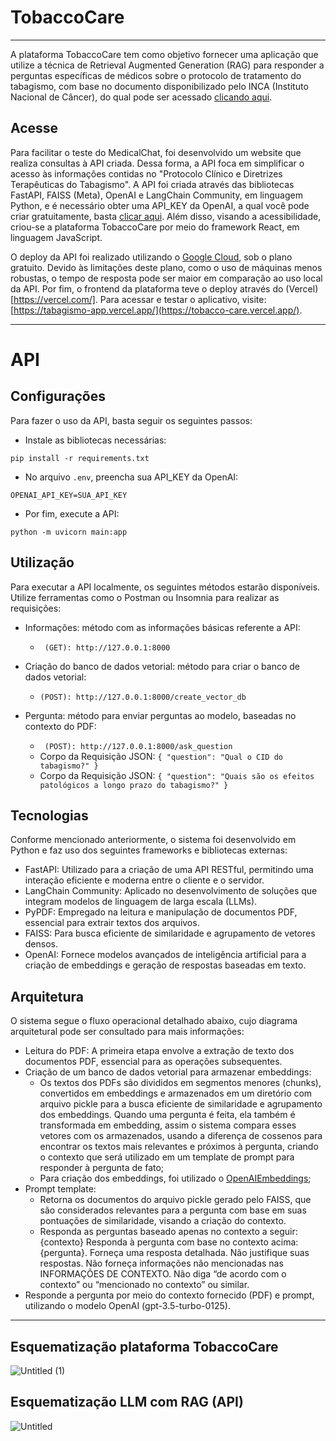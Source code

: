 # TobaccoCare

<hr>

A plataforma TobaccoCare tem como objetivo fornecer uma aplicação que utilize a técnica de Retrieval Augmented Generation (RAG) para responder a perguntas específicas de médicos sobre o protocolo de tratamento do tabagismo, com base no documento disponibilizado pelo INCA (Instituto Nacional de Câncer), do qual pode ser acessado [clicando aqui](https://www.inca.gov.br/sites/ufu.sti.inca.local/files//media/document//protocolo-clinico-e-diretrizes-terapeuticas-do-tabagismo.pdf). 

## Acesse 

Para facilitar o teste do MedicalChat, foi desenvolvido um website que realiza consultas à API criada. Dessa forma, a API foca em simplificar o acesso às informações contidas no "Protocolo Clínico e Diretrizes Terapêuticas do Tabagismo". A API foi criada através das bibliotecas FastAPI, FAISS (Meta), OpenAI e LangChain Community, em linguagem Python, e é necessário obter uma API_KEY da OpenAI, a qual você pode criar gratuitamente, basta [clicar aqui](https://openai.com/index/openai-api/). Além disso, visando a acessibilidade, criou-se a plataforma TobaccoCare por meio do framework React, em linguagem JavaScript. 

O deploy da API foi realizado utilizando o [Google Cloud](https://cloud.google.com/), sob o plano gratuito. Devido às limitações deste plano, como o uso de máquinas menos robustas, o tempo de resposta pode ser maior em comparação ao uso local da API. Por fim, o frontend da plataforma teve o deploy através do (Vercel)[https://vercel.com/]. Para acessar e testar o aplicativo, visite: [https://tabagismo-app.vercel.app/](https://tobacco-care.vercel.app/).

<hr>

# API

## Configurações

Para fazer o uso da API, basta seguir os seguintes passos:

- Instale as bibliotecas necessárias:
```
pip install -r requirements.txt
```

- No arquivo ```.env```, preencha sua API_KEY da OpenAI:
```
OPENAI_API_KEY=SUA_API_KEY
```

- Por fim, execute a API:
```
python -m uvicorn main:app
```

## Utilização
Para executar a API localmente, os seguintes métodos estarão disponíveis. Utilize ferramentas como o Postman ou Insomnia para realizar as requisições:
- Informações: método com as informações básicas referente a API:
    - ``` (GET): http://127.0.0.1:8000```
- Criação do banco de dados vetorial: método para criar o banco de dados vetorial:
    - ```(POST): http://127.0.0.1:8000/create_vector_db```

- Pergunta: método para enviar perguntas ao modelo, baseadas no contexto do PDF:
    - ``` (POST): http://127.0.0.1:8000/ask_question```
    - Corpo da Requisição JSON: ```{ "question": "Qual o CID do tabagismo?" }```
    - Corpo da Requisição JSON: ```{ "question": "Quais são os efeitos patológicos a longo prazo do tabagismo?" }```

## Tecnologias

Conforme mencionado anteriormente, o sistema foi desenvolvido em Python e faz uso dos seguintes frameworks e bibliotecas externas:
- FastAPI: Utilizado para a criação de uma API RESTful, permitindo uma interação eficiente e moderna entre o cliente e o servidor.
- LangChain Community: Aplicado no desenvolvimento de soluções que integram modelos de linguagem de larga escala (LLMs).
- PyPDF: Empregado na leitura e manipulação de documentos PDF, essencial para extrair textos dos arquivos.
- FAISS: Para busca eficiente de similaridade e agrupamento de vetores densos.
- OpenAI: Fornece modelos avançados de inteligência artificial para a criação de embeddings e geração de respostas baseadas em texto.

## Arquitetura
O sistema segue o fluxo operacional detalhado abaixo, cujo diagrama arquitetural pode ser consultado para mais informações:
- Leitura do PDF: A primeira etapa envolve a extração de texto dos documentos PDF, essencial para as operações subsequentes.
- Criação de um banco de dados vetorial para armazenar embeddings:
    - Os textos dos PDFs são divididos em segmentos menores (chunks), convertidos em embeddings e armazenados em um diretório com arquivo pickle para a busca eficiente de similaridade e agrupamento dos embeddings. Quando uma pergunta é feita, ela também é transformada em embedding, assim o sistema compara esses vetores com os armazenados, usando a diferença de cossenos para encontrar os textos mais relevantes e próximos à pergunta, criando o contexto que será utilizado em um template de prompt para responder à pergunta de fato;
    - Para criação dos embeddings, foi utilizado o [OpenAIEmbeddings](https://platform.openai.com/docs/guides/embeddings/use-cases);
- Prompt template:
    - Retorna os documentos do arquivo pickle gerado pelo FAISS, que são considerados relevantes para a pergunta com base em suas pontuações de similaridade, visando a criação do contexto.
    - Responda as perguntas baseado apenas no contexto a seguir:
    {contexto}
    Responda à pergunta com base no contexto acima: {pergunta}.
    Forneça uma resposta detalhada.
    Não justifique suas respostas.
    Não forneça informações não mencionadas nas INFORMAÇÕES DE CONTEXTO.
    Não diga “de acordo com o contexto” ou “mencionado no contexto” ou similar.
- Responde a pergunta por meio do contexto fornecido (PDF) e prompt, utilizando o modelo OpenAI (gpt-3.5-turbo-0125).

<hr>

## Esquematização plataforma TobaccoCare
![Untitled (1)](https://github.com/victoresende19/TobaccoCare/assets/63743020/e5add826-0cda-4079-9c38-f2f6cb9307e3)

## Esquematização LLM com RAG (API)
![Untitled](https://github.com/victoresende19/TabagismoRAG/assets/63743020/eb4cb83e-b179-4c07-bc93-c806262ad579)





